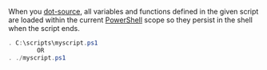

When you [dot-source](https://ss64.com/ps/source.html), all variables and functions defined in the given script are loaded within the current [PowerShell](PowerShell.md) scope so they persist in the shell when the script ends.  
  
```powershell
. C:\scripts\myscript.ps1  
        OR  
. ./myscript.ps1
```


